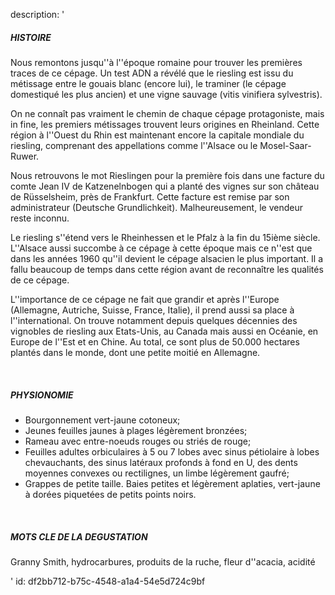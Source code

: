 description: '<h5>HISTOIRE</h5><p>Nous remontons jusqu''à l''époque romaine pour trouver les premières traces de ce cépage. Un test ADN a révélé que le riesling est issu du métissage entre le gouais blanc (encore lui), le traminer (le cépage domestiqué les plus ancien) et une vigne sauvage (vitis vinifiera sylvestris).&nbsp;</p><p>On ne connaît pas vraiment le chemin de chaque cépage protagoniste, mais in fine, les premiers métissages trouvent leurs origines en Rheinland. Cette région à l''Ouest du Rhin est maintenant encore la capitale mondiale du riesling, comprenant des appellations comme l''Alsace ou le Mosel-Saar-Ruwer.</p><p>Nous retrouvons le mot Rieslingen pour la première fois dans une facture du comte Jean IV de Katzenelnbogen qui a planté des vignes sur son château de Rüsselsheim, près de Frankfurt. Cette facture est remise par son administrateur (Deutsche Grundlichkeit). Malheureusement, le vendeur reste inconnu.</p><p>Le riesling s''étend vers le Rheinhessen et le Pfalz à la fin du 15ième siècle. L''Alsace aussi succombe à ce cépage à cette époque mais ce n''est que dans les années 1960 qu''il devient le cépage alsacien le plus important. Il a fallu beaucoup de temps dans cette région avant de reconnaître les qualités de ce cépage.</p><p>L''importance de ce cépage ne fait que grandir et après l''Europe (Allemagne, Autriche, Suisse, France, Italie), il prend aussi sa place à l''international. On trouve notamment depuis quelques décennies des vignobles de riesling aux Etats-Unis, au Canada mais aussi en Océanie, en Europe de l''Est et en Chine. Au total, ce sont plus de 50.000 hectares plantés dans le monde, dont une petite moitié en Allemagne.</p><p><br></p><h5>PHYSIONOMIE</h5><ul><li>Bourgonnement vert-jaune cotoneux;<br></li><li>Jeunes feuilles jaunes à plages légèrement bronzées;<br></li><li>Rameau avec entre-noeuds rouges ou striés de rouge;</li><li>Feuilles adultes orbiculaires à 5 ou 7 lobes avec sinus pétiolaire à lobes chevauchants, des sinus latéraux profonds à fond en U, des dents moyennes convexes ou rectilignes, un limbe légèrement gaufré;</li><li>Grappes de petite taille. Baies petites et légèrement aplaties, vert-jaune à dorées piquetées de petits points noirs.</li></ul><p><br></p><h5>MOTS CLE DE LA DEGUSTATION</h5><p>Granny Smith, hydrocarbures, produits de la ruche, fleur d''acacia, acidité</p>'
id: df2bb712-b75c-4548-a1a4-54e5d724c9bf
